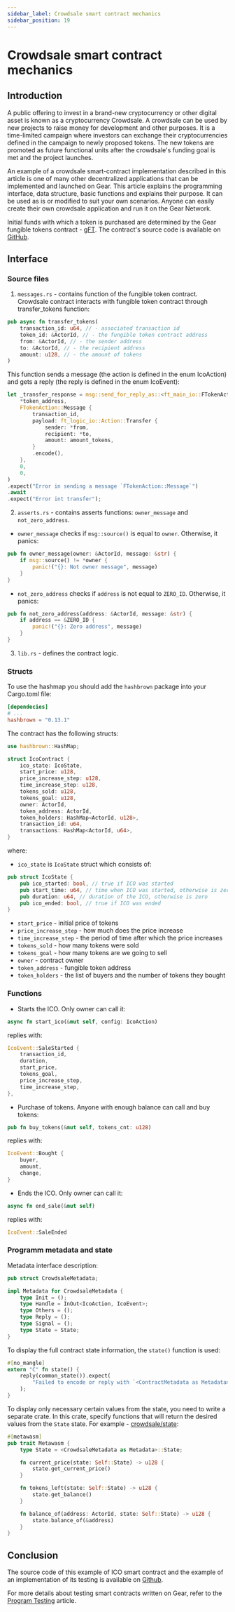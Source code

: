 ```yaml
---
sidebar_label: Crowdsale smart contract mechanics
sidebar_position: 19
---
```


# Crowdsale smart contract mechanics

## Introduction

A public offering to invest in a brand-new cryptocurrency or other digital asset is known as a cryptocurrency Crowdsale. A crowdsale can be used by new projects to raise money for development and other purposes. It is a time-limited campaign where investors can exchange their cryptocurrencies defined in the campaign to newly proposed tokens. The new tokens are promoted as future functional units after the crowdsale's funding goal is met and the project launches.

An example of a crowdsale smart-contract implementation described in this article is one of many other decentralized applications that can be implemented and launched on Gear. This article explains the programming interface, data structure, basic functions and explains their purpose. It can be used as is or modified to suit your own scenarios. Anyone can easily create their own crowdsale application and run it on the Gear Network.

Initial funds with which a token is purchased are determined by the Gear fungible tokens contract - [gFT](https://wiki.gear-tech.io/examples/gft-20). The contract's source code is available on [GitHub](https://github.com/gear-foundation/dapps/tree/master/contracts/crowdsale).

## Interface
### Source files
1. `messages.rs` - contains function of the fungible token contract. Crowdsale contract interacts with fungible token contract through transfer_tokens function:
```rust
pub async fn transfer_tokens(
    transaction_id: u64, // - associated transaction id
    token_id: &ActorId, // - the fungible token contract address
    from: &ActorId, // - the sender address
    to: &ActorId, // - the recipient address
    amount: u128, // - the amount of tokens
)
```
This function sends a message (the action is defined in the enum IcoAction) and gets a reply (the reply is defined in the enum IcoEvent):
```rust
let _transfer_response = msg::send_for_reply_as::<ft_main_io::FTokenAction, FTokenEvent>(
    *token_address,
    FTokenAction::Message {
        transaction_id,
        payload: ft_logic_io::Action::Transfer {
            sender: *from,
            recipient: *to,
            amount: amount_tokens,
        }
        .encode(),
    },
    0,
    0,
)
.expect("Error in sending a message `FTokenAction::Message`")
.await
.expect("Error int transfer");
```

2. `asserts.rs` - contains asserts functions: `owner_message` and `not_zero_address`.
- `owner_message` checks if `msg::source()` is equal to `owner`. Otherwise, it panics:
```rust
pub fn owner_message(owner: &ActorId, message: &str) {
    if msg::source() != *owner {
        panic!("{}: Not owner message", message)
    }
}
```
- `not_zero_address` checks if `address` is not equal to `ZERO_ID`. Otherwise, it panics:
```rust
pub fn not_zero_address(address: &ActorId, message: &str) {
    if address == &ZERO_ID {
        panic!("{}: Zero address", message)
    }
}
```

3. `lib.rs` - defines the contract logic.

### Structs
To use the hashmap you should add the `hashbrown` package into your Cargo.toml file:
```toml
[dependecies]
# ...
hashbrown = "0.13.1"
```
The contract has the following structs:
```rust
use hashbrown::HashMap;

struct IcoContract {
    ico_state: IcoState,
    start_price: u128,
    price_increase_step: u128,
    time_increase_step: u128,
    tokens_sold: u128,
    tokens_goal: u128,
    owner: ActorId,
    token_address: ActorId,
    token_holders: HashMap<ActorId, u128>,
    transaction_id: u64,
    transactions: HashMap<ActorId, u64>,
}
```
where:
- `ico_state` is `IcoState` struct which consists of:
```rust
pub struct IcoState {
    pub ico_started: bool, // true if ICO was started
    pub start_time: u64, // time when ICO was started, otherwise is zero
    pub duration: u64, // duration of the ICO, otherwise is zero
    pub ico_ended: bool, // true if ICO was ended
}
```
- `start_price` - initial price of tokens
- `price_increase_step` - how much does the price increase
- `time_increase_step` - the period of time after which the price increases
- `tokens_sold` - how many tokens were sold
- `tokens_goal` - how many tokens are we going to sell
- `owner` - contract owner
- `token_address` - fungible token address
- `token_holders` - the list of buyers and the number of tokens they bought

### Functions
- Starts the ICO. Only owner can call it:
```rust
async fn start_ico(&mut self, config: IcoAction)
```
replies with:
```rust
IcoEvent::SaleStarted {
    transaction_id,
    duration,
    start_price,
    tokens_goal,
    price_increase_step,
    time_increase_step,
},
```

- Purchase of tokens. Anyone with enough balance can call and buy tokens:
```rust
pub fn buy_tokens(&mut self, tokens_cnt: u128)
```
replies with:
```rust
IcoEvent::Bought {
    buyer,
    amount,
    change,
}
```

- Ends the ICO. Only owner can call it:
```rust
async fn end_sale(&mut self)
```
replies with:
```rust
IcoEvent::SaleEnded
```

### Programm metadata and state
Metadata interface description:

```rust
pub struct CrowdsaleMetadata;

impl Metadata for CrowdsaleMetadata {
    type Init = ();
    type Handle = InOut<IcoAction, IcoEvent>;
    type Others = ();
    type Reply = ();
    type Signal = ();
    type State = State;
}
```
To display the full contract state information, the `state()` function is used:

```rust
#[no_mangle]
extern "C" fn state() {
    reply(common_state()).expect(
        "Failed to encode or reply with `<ContractMetadata as Metadata>::State` from `state()`",
    );
}
```
To display only necessary certain values from the state, you need to write a separate crate. In this crate, specify functions that will return the desired values from the `State` state. For example - [crowdsale/state](https://github.com/gear-foundation/dapps/tree/master/contracts/crowdsale/state):

```rust
#[metawasm]
pub trait Metawasm {
    type State = <CrowdsaleMetadata as Metadata>::State;

    fn current_price(state: Self::State) -> u128 {
        state.get_current_price()
    }

    fn tokens_left(state: Self::State) -> u128 {
        state.get_balance()
    }

    fn balance_of(address: ActorId, state: Self::State) -> u128 {
        state.balance_of(&address)
    }
}

```

## Conclusion

The source code of this example of ICO smart contract and the example of an implementation of its testing is available on [Github](https://github.com/gear-foundation/dapps/tree/master/contracts/crowdsale).

For more details about testing smart contracts written on Gear, refer to the [Program Testing](https://wiki.gear-tech.io/developing-contracts/testing) article.
